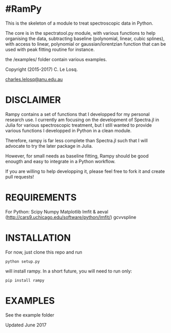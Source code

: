 #RamPy
=====

This is the skeleton of a module to treat spectroscopic data in Python.

The core is in the spectratool.py module, with various functions to help organising the data, subtracting baseline (polynomial, linear, cubic splines), with access to linear, polynomial or gaussian/lorentzian function that can be used with peak fitting routine for instance. 

the /examples/ folder contain various examples.

Copyright (2015-2017) C. Le Losq.

charles.lelosq@anu.edu.au

# DISCLAIMER

Rampy contains a set of functions that I developped for my personal research use. 
I currently am focusing on the development of Spectra.jl in Julia for various spectroscopic treatment, 
but I still wanted to provide various functions I developped in Python in a clean module. 

Therefore, rampy is far less complete than Spectra.jl such that I will advocate to try the later package in Julia. 

However, for small needs as baseline fitting, Rampy should be good enougth and easy to integrate in a Python workflow.

If you are willing to help developping it, please feel free to fork it and create pull requests!

# REQUIREMENTS

For Python:
Scipy
Numpy
Matplotlib
lmfit & aeval (http://cars9.uchicago.edu/software/python/lmfit/)
gcvvspline

# INSTALLATION

For now, just clone this repo and run 

	python setup.py

will install rampy. In a short future, you will need to run only:

	pip install rampy 

# EXAMPLES

See the example folder

Updated June 2017





